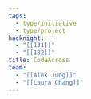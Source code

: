 ```yaml
---
tags:
  - type/initiative
  - type/project
hacknight:
  - "[[131]]"
  - "[[182]]"
title: CodeAcross
team:
  - "[[Alex Jung]]"
  - "[[Laura Chang]]"
---
```

